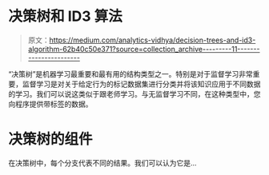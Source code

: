 # 决策树和 ID3 算法

> 原文：<https://medium.com/analytics-vidhya/decision-trees-and-id3-algorithm-62b40c50e371?source=collection_archive---------11----------------------->

“决策树”是机器学习最重要和最有用的结构类型之一。特别是对于监督学习非常重要，监督学习是对关于给定行为的标记数据集进行分类并将该知识应用于不同数据的学习。我们可以说这类似于跟老师学习。与无监督学习不同，在这种类型中，您向程序提供带标签的数据。

# 决策树的组件

在决策树中，每个分支代表不同的结果。我们可以认为它是…